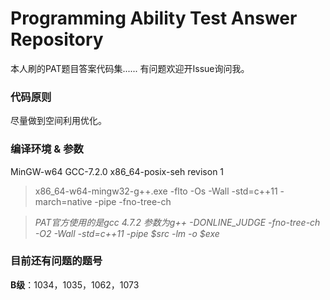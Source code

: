 # Programming Ability Test Answer Repository
本人刷的PAT题目答案代码集......
有问题欢迎开Issue询问我。

### 代码原则
尽量做到空间利用优化。

### 编译环境 & 参数
MinGW-w64 GCC-7.2.0 x86_64-posix-seh revison 1
> x86_64-w64-mingw32-g++.exe -flto -Os -Wall -std=c++11 -march=native -pipe -fno-tree-ch

> *PAT官方使用的是gcc 4.7.2*
> *参数为g++ -DONLINE_JUDGE -fno-tree-ch -O2 -Wall -std=c++11 -pipe $src -lm -o $exe*

### 目前还有问题的题号

**B级**：1034，1035，1062，1073
